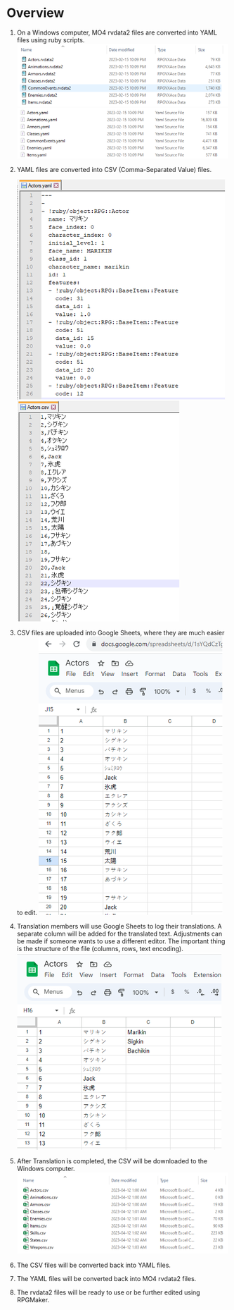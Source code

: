 # Overview

1. On a Windows computer, MO4 rvdata2 files are converted into YAML files using ruby scripts.
   ![](Pasted%20image%2020230815203755.png)
![](Pasted%20image%2020230815203812.png)
2. YAML files are converted into CSV (Comma-Separated Value) files.
   
   ![](Pasted%20image%2020230815204402.png)
   ![](Pasted%20image%2020230815204502.png)
3. CSV files are uploaded into Google Sheets, where they are much easier to edit.
   ![](Pasted%20image%2020230815204739.png)
   
4. Translation members will use Google Sheets to log their translations. A separate column will be added for the translated text. Adjustments can be made if someone wants to use a different editor. The important thing is the structure of the file (columns, rows, text encoding).
   ![](Pasted%20image%2020230815204850.png)
5. After Translation is completed, the CSV will be downloaded to the Windows computer.
   ![](Pasted%20image%2020230815204917.png)
6. The CSV files will be converted back into YAML files.
7. The YAML files will be converted back into MO4 rvdata2 files.
8. The rvdata2 files will be ready to use or be further edited using RPGMaker.